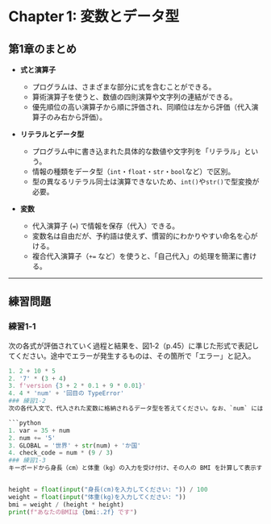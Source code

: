 # Chapter 1: 変数とデータ型

## 第1章のまとめ
- **式と演算子**  
  - プログラムは、さまざまな部分に式を含むことができる。  
  - 算術演算子を使うと、数値の四則演算や文字列の連結ができる。  
  - 優先順位の高い演算子から順に評価され、同順位は左から評価（代入演算子のみ右から評価）。

- **リテラルとデータ型**  
  - プログラム中に書き込まれた具体的な数値や文字列を「リテラル」という。  
  - 情報の種類をデータ型（`int`・`float`・`str`・`bool`など）で区別。  
  - 型の異なるリテラル同士は演算できないため、`int()`や`str()`で型変換が必要。

- **変数**  
  - 代入演算子 (`=`) で情報を保存（代入）できる。  
  - 変数名は自由だが、予約語は使えず、慣習的にわかりやすい命名を心がける。  
  - 複合代入演算子（`+=` など）を使うと、「自己代入」の処理を簡潔に書ける。

---

##  練習問題

### 練習1‑1  
次の各式が評価されていく過程と結果を、図1‑2（p.45）に準じた形式で表記してください。途中でエラーが発生するものは、その箇所で「エラー」と記入。

```python
1. 2 + 10 * 5  
2. '7' * (3 + 4)  
3. f'version {3 + 2 * 0.1 + 9 * 0.01}'  
4. 4 * 'num' + '回目の TypeError'
### 練習1‑2  
次の各代入文で、代入された変数に格納されるデータ型を答えてください。なお、`num` には既に `int` 型 2 が入っているものとします。途中でエラーが発生するものは「エラー」と答えてください。

```python
1. var = 35 + num  
2. num += '5'  
3. GLOBAL = '世界' + str(num) + 'か国'  
4. check_code = num * (9 / 3)  
### 練習1‑3
キーボードから身長（cm）と体重（kg）の入力を受け付け、その人の BMI を計算して表示するプログラムを作成してください。


height = float(input("身長(cm)を入力してください: ")) / 100
weight = float(input("体重(kg)を入力してください: "))
bmi = weight / (height * height)
print(f"あなたのBMIは {bmi:.2f} です")
